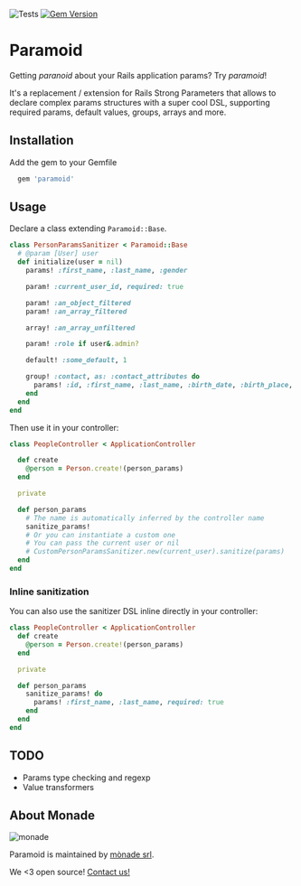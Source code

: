 ![Tests](https://github.com/monade/paramoid/actions/workflows/test.yml/badge.svg)
[![Gem Version](https://badge.fury.io/rb/paramoid.svg)](https://badge.fury.io/rb/paramoid)

# Paramoid

Getting _paranoid_ about your Rails application params? Try _paramoid_!

It's a replacement / extension for Rails Strong Parameters that allows to declare complex params structures with a super cool DSL, supporting required params, default values, groups, arrays and more.

## Installation

Add the gem to your Gemfile

```ruby
  gem 'paramoid'
```

## Usage
Declare a class extending `Paramoid::Base`.

```ruby
class PersonParamsSanitizer < Paramoid::Base
  # @param [User] user
  def initialize(user = nil)
    params! :first_name, :last_name, :gender

    param! :current_user_id, required: true

    param! :an_object_filtered
    param! :an_array_filtered

    array! :an_array_unfiltered

    param! :role if user&.admin?

    default! :some_default, 1

    group! :contact, as: :contact_attributes do
      params! :id, :first_name, :last_name, :birth_date, :birth_place, :phone, :role, :fiscal_code
    end
  end
end
```

Then use it in your controller:

```ruby
class PeopleController < ApplicationController

  def create
    @person = Person.create!(person_params)
  end

  private

  def person_params
    # The name is automatically inferred by the controller name
    sanitize_params!
    # Or you can instantiate a custom one
    # You can pass the current user or nil
    # CustomPersonParamsSanitizer.new(current_user).sanitize(params)
  end
end
```

### Inline sanitization
You can also use the sanitizer DSL inline directly in your controller:

```ruby
class PeopleController < ApplicationController
  def create
    @person = Person.create!(person_params)
  end

  private

  def person_params
    sanitize_params! do
      params! :first_name, :last_name, required: true
    end
  end
end
```

## TODO
* Params type checking and regexp
* Value transformers

About Monade
----------------

![monade](https://monade.io/wp-content/uploads/2021/06/monadelogo.png)

Paramoid is maintained by [mònade srl](https://monade.io/en/home-en/).

We <3 open source! [Contact us!](https://monade.io/en/contact-us/)
